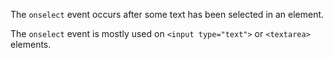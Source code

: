 The `onselect` event occurs after some text has been selected in an element.

The `onselect` event is mostly used on `<input type="text">` or `<textarea>` elements.